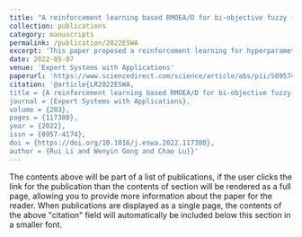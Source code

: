 ```yaml
---
title: "A reinforcement learning based RMOEA/D for bi-objective fuzzy flexible job shop scheduling"
collection: publications
category: manuscripts
permalink: /publication/2022ESWA
excerpt: 'This paper proposed a reinforcement learning for hyperparameter for MOEA/D. <img border="0" src="../images/HCP.png" width="82" height="17"/>'
date: 2022-05-07
venue: 'Expert Systems with Applications'
paperurl: 'https://www.sciencedirect.com/science/article/abs/pii/S0957417422007291'
citation: '@article{LR2022ESWA,
title = {A reinforcement learning based RMOEA/D for bi-objective fuzzy flexible job shop scheduling},
journal = {Expert Systems with Applications},
volume = {203},
pages = {117380},
year = {2022},
issn = {0957-4174},
doi = {https://doi.org/10.1016/j.eswa.2022.117380},
author = {Rui Li and Wenyin Gong and Chao Lu}}'
---
```


The contents above will be part of a list of publications, if the user clicks the link for the publication than the contents of section will be rendered as a full page, allowing you to provide more information about the paper for the reader. When publications are displayed as a single page, the contents of the above "citation" field will automatically be included below this section in a smaller font.
